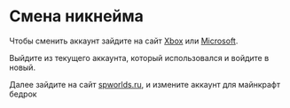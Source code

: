 # Смена никнейма 

Чтобы сменить аккаунт зайдите на сайт [Xbox](https://www.xbox.com/ru-RU) или [Microsoft](https://www.microsoft.com/ru-ru).

Выйдите из текущего аккаунта, который использовался и войдите в новый.

Далее зайдите на сайт [spworlds.ru](https://spworlds.ru/accounts), и измените аккаунт для майнкрафт бедрок